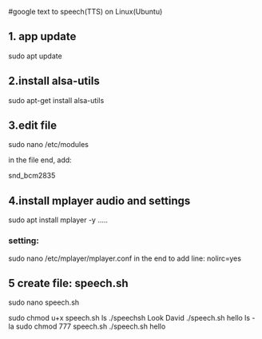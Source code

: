 #google text to speech(TTS) on Linux(Ubuntu)
## 1. app update

sudo apt update 

## 2.install alsa-utils

sudo apt-get install alsa-utils

## 3.edit file 

sudo nano /etc/modules

in the file end, add:

snd_bcm2835

## 4.install mplayer audio and settings

sudo apt install mplayer -y
.....

### setting:
sudo nano /etc/mplayer/mplayer.conf
in the end to add line:
nolirc=yes

## 5 create file: speech.sh
 
 sudo nano speech.sh
 
 
 
 
 sudo chmod u+x speech.sh
 ls
 ./speechsh Look David
 ./speech.sh hello
 ls -la
 sudo chmod 777 speech.sh
 ./speech.sh hello
